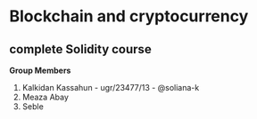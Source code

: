 # Blockchain and cryptocurrency 
## complete Solidity course
**Group Members**
1. Kalkidan Kassahun  - ugr/23477/13 - @soliana-k
2. Meaza Abay
3. Seble

